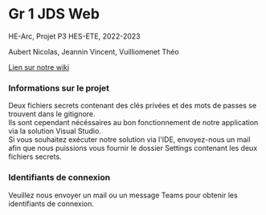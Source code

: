 # Gr 1 JDS Web

HE-Arc, Projet P3 HES-ETE, 2022-2023

Aubert Nicolas, Jeannin Vincent, Vuilliomenet Théo

[Lien sur notre wiki](https://gitlab-etu.ing.he-arc.ch/isc/2022-23/niveau-3/3281-projet-p3-hes-ete/gr-1-jds-web/-/wikis/home)

### Informations sur le projet

Deux fichiers secrets contenant des clés privées et des mots de passes se trouvent dans le gitignore.<br>
Ils sont cependant nécéssaires au bon fonctionnement de notre application via la solution Visual Studio.<br>
Si vous souhaitez exécuter notre solution via l'IDE, envoyez-nous un mail afin que nous puissions vous fournir le dossier Settings contenant les deux fichiers secrets.

### Identifiants de connexion

Veuillez nous envoyer un mail ou un message Teams pour obtenir les identifiants de connexion.
